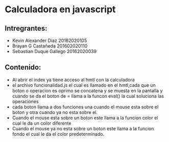 # Calculadora en javascript

## Intregrantes:
- Kevin Alexander Diaz 20162020105
- Brayan G Castañeda 201602020110
- Sebastian Duque Gallego 20162020039

## Contenido:
- Al abrir el index ya tiene acceso al hmtl con la calculadora  
- el archivo funcionalidad.js el cual es llamado en el hmtl,cada que un boton o operacion es oprimo se concatena y se muesta en la pantalla y cuando se da el boton de = llama a la funcon eval() la cual soluciona las operaciones
- cada boton llama a dos funciones una cuando el mouse esta sobre el boton y otra cuando ya no esta sobre el.
- Cuando el mouse esta sobre un boton este llama a la funcion color el cual le da un color diferente
- Cuando el mouse ya no esta sobre un boton este llama a la funcion fondo el cual le da el color predeterminado.
